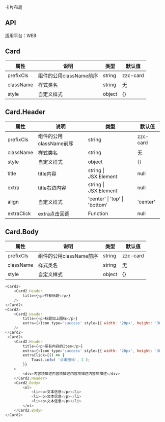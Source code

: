 卡片布局

## API

适用平台：WEB

## Card

| 属性      | 说明                    | 类型   | 默认值   |
| --------- | ----------------------- | ------ | -------- |
| prefixCls | 组件的公用className前序 | string | zzc-card |
| className | 样式类名                | string | 无       |
| style     | 自定义样式              | object | {}       |

## Card.Header

| 属性       | 说明                    | 类型                                         | 默认值   |
| ---------- | ----------------------- | -------------------------------------------- | -------- |
| prefixCls  | 组件的公用className前序 | string                                       | zzc-card |
| className  | 样式类名                | string                                       | 无       |
| style      | 自定义样式              | object                                       | {}       |
| title      | title内容               | string                        \| JSX.Element | null     |
| extra      | title右边内容           | string                        \| JSX.Element | null     |
| align      | 自定义样式              | 'center' \| 'top' \| 'bottom'                | 'center' |
| extraClick | extra点击回调           | Function                                     | null     |

## Card.Body

| 属性      | 说明                    | 类型   | 默认值   |
| --------- | ----------------------- | ------ | -------- |
| prefixCls | 组件的公用className前序 | string | zzc-card |
| className | 样式类名                | string | 无       |
| style     | 自定义样式              | object | {}       |


```JavaScript
<Card2>
    <Card2.Header
        title={<p>只有标题</p>}
    />
</Card2>
<Card2>
    <Card2.Header
        title={<p>标题加上图标</p>}
        extra={<Icon type='success' style={{ width: '20px', height: '30px' }} />}
    />
</Card2>
 <Card2>
    <Card2.Header
        title={<p>带有内容的Item</p>}
        extra={<Icon type='success' style={{ width: '20px', height: '30px' }} />}
        extraClick={() => {
            Toast.info( '点击图标', 2 );
        }}
    >
        <div>内容项描述内容项描述内容项描述内容项描述</div>
    </Card2.Header>
    <Card2.Body>
        <ol>
            <li><p>文本信息</p></li>
            <li><p>文本信息</p></li>
            <li><p>文本信息</p></li>
        </ol>
    </Card2.Body>
</Card2>
```


